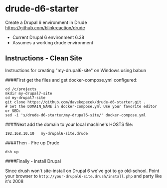 # drude-d6-starter
Create a Drupal 6 environment in Drude https://github.com/blinkreaction/drude

- Current Drupal 6 environment 6.38
- Assumes a working drude environment

## Instructions - Clean Site
Instructions for creating "my-drupal6-site" on Windows using babun

####First get the files and get docker-compose.yml configured:

    cd /c/projects
    mkdir my-drupal7-site
    cd my-drupal7-site
    git clone https://github.com/davekopecek/drude-d6-starter.git .
    # Set the DOMAIN_NAME in docker-compose.yml Use your favorite editor or SED:
    sed -i 's/drude-d6-starter/my-drupal6-site/' docker-compose.yml

####Next add the domain to your local machine's HOSTS file:

    192.168.10.10   my-drupal6-site.drude

####Then - Fire up Drude 

    dsh up

####Finally - Install Drupal

Since drush won't site-install on Drupal 6 we've got to go old-school.  Point your browser to `http://your-drupal6-site.drush/install.php` and party like it's 2008
